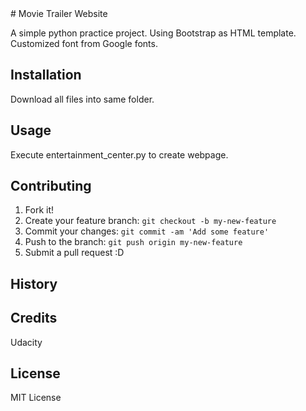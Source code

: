 <snippet>
  <content>
# Movie Trailer Website

A simple python practice project. Using Bootstrap as HTML template. Customized font from Google fonts. 

## Installation

Download all files into same folder.

## Usage

Execute entertainment_center.py to create webpage.

## Contributing

1. Fork it!
2. Create your feature branch: `git checkout -b my-new-feature`
3. Commit your changes: `git commit -am 'Add some feature'`
4. Push to the branch: `git push origin my-new-feature`
5. Submit a pull request :D

## History

## Credits

Udacity

## License

MIT License
</content>
</snippet>
